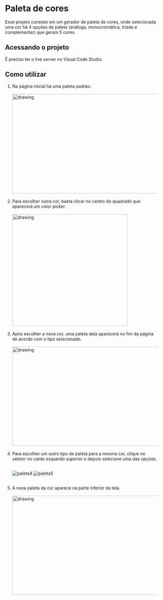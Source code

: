 # Paleta de cores
Esse projeto consiste em um gerador de paleta de cores, onde selecionada uma cor há 4 opções de paleta (análoga, monocromática, tríade e complementar) que geram 5 cores.

## Acessando o projeto
É preciso ter o live server no Visual Code Studio.

## Como utilizar
<ol>
  <li>Na página inicial há uma paleta padrão.</li>
  <br>
  <img src="https://user-images.githubusercontent.com/55770954/190875856-8667da6a-db83-4d2d-b9a6-5043572ff99a.png" alt="drawing" width="683" height="328"/>
  <br><br>
  <li>Para escolher outra cor, basta clicar no centro do quadrado que aparecerá um color picker.</li>
  <br>
  <img src="https://user-images.githubusercontent.com/55770954/190876173-ee6d4eaa-a451-48bc-bacc-c3b60541ca6b.png" alt="drawing" width="379" height="369"/>
  <br><br>
  <li>Após escolher a nova cor, uma paleta dela aparecerá no fim da página de acordo com o tipo selecionado.</li>
  <br>
  <img src="https://user-images.githubusercontent.com/55770954/190876638-1fe9ebda-b030-4cd4-9a25-35051975008d.png" alt="drawing" width="683" height="327"/>
  <br><br>
  <li>Para escolher um outro tipo de paleta para a mesma cor, clique no seletor no canto esquerdo superior e depois selecione uma das opções.</li>
  <br>

  ![paleta4](https://user-images.githubusercontent.com/55770954/190876637-80179dad-d459-4a63-ae3f-7d7aa9a09759.png)
  ![paleta5](https://user-images.githubusercontent.com/55770954/190876636-893c36dc-dc6e-4074-b18d-21315622b4db.png)

  <br>
  <li>A nova paleta da cor aparece na parte inferior da tela.</li>
  <br>
  <img src="https://user-images.githubusercontent.com/55770954/190876635-0fa7f7a5-6f15-4ee0-a2ad-1b291cffac3d.png" alt="drawing" width="683" height="327"/>
  <br>
</ol>
